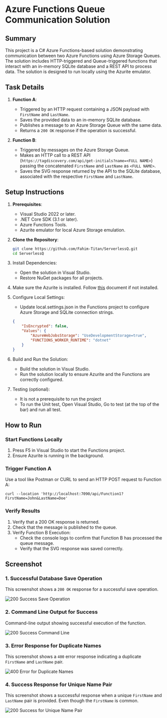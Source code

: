 # Azure Functions Queue Communication Solution

## Summary
This project is a C# Azure Functions-based solution demonstrating communication between two Azure Functions using Azure Storage Queues. The solution includes HTTP-triggered and Queue-triggered functions that interact with an in-memory SQLite database and a REST API to process data. The solution is designed to run locally using the Azurite emulator.

## Task Details
1. **Function A**:
   - Triggered by an HTTP request containing a JSON payload with `FirstName` and `LastName`.
   - Saves the provided data to an in-memory SQLite database.
   - Publishes a message to an Azure Storage Queue with the same data.
   - Returns a `200 OK` response if the operation is successful.

2. **Function B**:
   - Triggered by messages on the Azure Storage Queue.
   - Makes an HTTP call to a REST API (`https://tagdiscovery.com/api/get-initials?name=<FULL NAME>`) passing the concatenated `FirstName` and `LastName` as `<FULL NAME>`.
   - Saves the SVG response returned by the API to the SQLite database, associated with the respective `FirstName` and `LastName`.

## Setup Instructions
1. **Prerequisites**:
   - Visual Studio 2022 or later.
   - .NET Core SDK (3.1 or later).
   - Azure Functions Tools.
   - Azurite emulator for local Azure Storage emulation.

2. **Clone the Repository**:
   ```bash
   git clone https://github.com/Fahim-Titan/ServerlessQ.git
   cd ServerlessQ
   ```
3. Install Dependencies:

	- Open the solution in Visual Studio.
	- Restore NuGet packages for all projects.

4. Make sure the Azurite is installed. Follow [this](https://learn.microsoft.com/en-us/azure/storage/common/storage-use-azurite?tabs=visual-studio%2Cblob-storage) document if not installed.
5. Configure Local Settings:
	- Update local.settings.json in the Functions project to configure Azure Storage and SQLite connection strings.
	```json
	{
		"IsEncrypted": false,
		"Values": {
			"AzureWebJobsStorage": "UseDevelopmentStorage=true",
			"FUNCTIONS_WORKER_RUNTIME": "dotnet"
		}
	}	
	```
6. Build and Run the Solution:
	- Build the solution in Visual Studio.
	- Run the solution locally to ensure Azurite and the Functions are correctly configured.
7. Testing (optional):
   	- It is not a prerequisite to run the project
   	- To run the Unit test, Open Visual Studio, Go to test (at the top of the bar) and run all test. 

## How to Run

### Start Functions Locally

1. Press F5 in Visual Studio to start the Functions project.
2. Ensure Azurite is running in the background.

### Trigger Function A

Use a tool like Postman or CURL to send an HTTP POST request to Function A:

```cURL
curl --location 'http://localhost:7090/api/Function1?FirstName=John&LastName=Doe'
```


### Verify Results

1. Verify that a 200 OK response is returned.
2. Check that the message is published to the queue.
3. Verify Function B Execution:
   - Check the console logs to confirm that Function B has processed the queue message.
   - Verify that the SVG response was saved correctly.


## Screenshot

### 1. Successful Database Save Operation
This screenshot shows a `200 OK` response for a successful save operation.

![200 Success Save Operation](Screenshots/200_success.jpg)


### 2. Command Line Output for Success
Command-line output showing successful execution of the function.

![200 Success Command Line](Screenshots/200_success_cmd.jpg)

### 3. Error Response for Duplicate Names
This screenshot shows a `400` error response indicating a duplicate `FirstName` and `LastName` pair.

![400 Error for Duplicate Names](Screenshots/400_repeat.jpg)

### 4. Success Response for Unique Name Pair
This screenshot shows a successful response when a unique `FirstName` and `LastName` pair is provided. Even though the `FirstName` is common.

![200 Success for Unique Name Pair](Screenshots/200_for_unique_pair.jpg)



